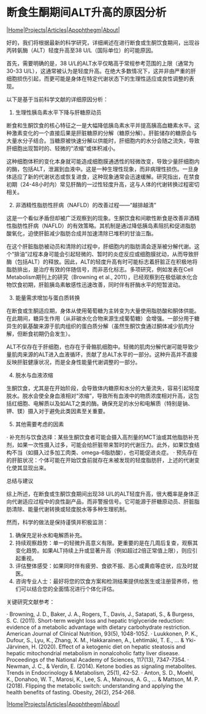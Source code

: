 # 断食生酮期间ALT升高的原因分析

|[Home](/README.md)|[Projects](/projects.md)|[Articles](/articles.md)|[Apophthegm](/apophthegm.md)|[About](/about.md)|

好的，我们将根据最新的科学研究，详细阐述在进行断食或生酮饮食期间，出现谷丙转氨酶（ALT）轻度升高至38 U/L（国际单位）的可能原因。

首先，需要明确的是，38 U/L的ALT水平仅略高于常规参考范围的上限（通常为30-33 U/L），这通常被认为是轻度升高。在绝大多数情况下，这并非由严重的肝细胞损伤引起，而更可能是身体在特定代谢状态下的生理性适应或良性调整的表现。

以下是基于当前科学文献的详细原因分析：

1. 生理性胰岛素水平下降与肝糖原动员

断食和生酮饮食的核心特征之一是大幅降低胰岛素水平并提高胰高血糖素水平。这种激素变化的一个直接后果是肝脏糖原的分解（糖原分解）。肝脏储存的糖原会与大量水分子结合。当糖原被快速分解以供能时，肝细胞内的水分会随之流失，导致肝细胞出现暂时的、轻微的“浓缩”或体积减小。

这种细胞体积的变化本身就可能造成细胞膜通透性的轻微改变，导致少量肝细胞内的酶，包括ALT，泄漏到血液中。这是一种生理性现象，而非病理性损伤。一旦身体适应了新的代谢状态或恢复进食，这种现象通常会迅速缓解。研究指出，在禁食初期（24-48小时内）常见肝酶的一过性轻度升高，这与人体的代谢转换过程密切相关。

2. 非酒精性脂肪性肝病（NAFLD）的改善过程——“越排越清”

这是一个看似矛盾但却被广泛观察到的现象。生酮饮食和间歇性断食是改善非酒精性脂肪性肝病（NAFLD）的有效策略。其机制是通过降低胰岛素阻抗和促进脂肪酸氧化，迫使肝脏减少脂肪合成并加速清除已堆积的甘油三酯。

在这个肝脏脂肪被动员和清除的过程中，肝细胞内的脂肪滴会逐渐被分解代谢。这个“排油”过程本身可能会引起轻微的、暂时的炎症反应或细胞膜扰动，从而导致肝酶（包括ALT）的释放。因此，ALT的轻度升高有时可能标志着肝脏正在积极地将脂肪排出，是治疗有效的伴随信号，而非恶化标志。多项研究，例如发表在Cell Metabolism期刊上的研究（Browning et al., 2011），已经观察到在极低碳水化合物饮食初期，肝脏胰岛素敏感性迅速改善，同时伴有肝酶水平的短暂波动。

3. 能量需求增加与蛋白质转换

在断食或生酮适应期，身体从使用葡萄糖为主转变为大量使用脂肪酸和酮体供能。在此期间，糖异生作用（从非碳水化合物来源生成葡萄糖）会增强。一部分用于糖异生的氨基酸来源于肌肉组织的蛋白质分解（虽然生酮饮食通过酮体减少肌肉分解，但断食初期仍会发生）。

ALT不仅存在于肝细胞，也存在于骨骼肌细胞中。轻微的肌肉分解代谢可能导致少量肌肉来源的ALT进入血液循环，贡献了总ALT水平的一部分。这种升高并不直接反映肝脏健康状况，而是全身性能量代谢调整的一部分。

4. 脱水与血液浓缩

生酮饮食，尤其是在开始阶段，会导致体内糖原和水分的大量流失，容易引起轻度脱水。脱水会使全身血液相对“浓缩”，导致所有血液中的物质浓度相对升高，这包括红细胞、电解质以及如ALT之类的酶。确保充足的水分和电解质（特别是钠、钾、镁）摄入对于避免此类因素至关重要。

5. 其他需要考虑的因素

· 补充剂与饮食选择：某些生酮饮食者可能会摄入高剂量的MCT油或其他脂肪补充剂，如果一次性摄入过多，可能会给肝脏带来暂时的代谢压力。此外，如果饮食结构不当（如摄入过多加工肉类、omega-6脂肪酸），也可能促进炎症。
· 预先存在的肝脏状况：个体可能在开始饮食前就存在未被发现的轻度脂肪肝，上述的代谢变化使其显现出来。

总结与建议

综上所述，在断食或生酮饮食期间出现38 U/L的ALT轻度升高，很大概率是身体正向代谢适应过程中的良性副产品，而非警报信号。它可能源于肝糖原动员、肝脏脂肪清除、能量代谢转换或轻度脱水等多种生理机制。

然而，科学的做法是保持谨慎并积极监测：

1. 确保充足补水和电解质补充。
2. 持续观察趋势：单一的轻微升高意义有限。更重要的是在几周后复查，观察其变化趋势。如果ALT持续上升或显著升高（例如超过2倍正常值上限），则应引起重视。
3. 评估整体感受：如果同时伴有疲劳、食欲不振、恶心或黄疸等症状，应及时就医。
4. 咨询专业人士：最好将您的饮食方案和检测结果提供给医生或注册营养师，他们可以结合您的全面情况进行个体化评估。

关键研究文献参考：

· Browning, J. D., Baker, J. A., Rogers, T., Davis, J., Satapati, S., & Burgess, S. C. (2011). Short-term weight loss and hepatic triglyceride reduction: evidence of a metabolic advantage with dietary carbohydrate restriction. American Journal of Clinical Nutrition, 93(5), 1048-1052.
· Luukkonen, P. K., Dufour, S., Lyu, K., Zhang, X. M., Hakkarainen, A., Lehtimäki, T. E., ... & Yki-Järvinen, H. (2020). Effect of a ketogenic diet on hepatic steatosis and hepatic mitochondrial metabolism in nonalcoholic fatty liver disease. Proceedings of the National Academy of Sciences, 117(13), 7347-7354.
· Newman, J. C., & Verdin, E. (2014). Ketone bodies as signaling metabolites. Trends in Endocrinology & Metabolism, 25(1), 42-52.
· Anton, S. D., Moehl, K., Donahoo, W. T., Marosi, K., Lee, S. A., Mainous, A. G., ... & Mattson, M. P. (2018). Flipping the metabolic switch: understanding and applying the health benefits of fasting. Obesity, 26(2), 254-268.

|[Home](/README.md)|[Projects](/projects.md)|[Articles](/articles.md)|[Apophthegm](/apophthegm.md)|[About](/about.md)|
